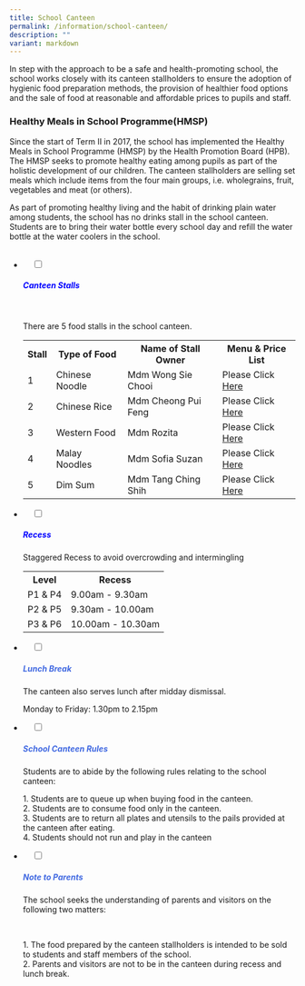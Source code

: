 ```yaml
---
title: School Canteen
permalink: /information/school-canteen/
description: ""
variant: markdown
---
```

In step with the approach to be a safe and health-promoting school, the school works closely with its canteen stallholders to ensure the adoption of hygienic food preparation methods, the provision of healthier food options and the sale of food at reasonable and affordable prices to pupils and staff.

### Healthy Meals in School Programme(HMSP)

Since the start of Term II in 2017, the school has implemented the Healthy Meals in School Programme (HMSP) by the Health Promotion Board (HPB). The HMSP seeks to promote healthy eating among pupils as part of the holistic development of our children. The canteen stallholders are selling set meals which include items from the four main groups, i.e. wholegrains, fruit, vegetables and meat (or others).

As part of promoting healthy living and the habit of drinking plain water among students, the school has no drinks stall in the school canteen. Students are to bring their water bottle every school day and refill the water bottle at the water coolers in the school.


<ul class="jekyllcodex_accordion">
&nbsp;&nbsp;<li>
&nbsp;&nbsp;&nbsp;&nbsp;<input type="checkbox" id="accordion1">
		<label for="accordion1"><h5 style="color:blue">Canteen Stalls</h5></label>
&nbsp;&nbsp;&nbsp;&nbsp;<div>
			<p> There are 5 food stalls in the school canteen.</p>
<table>
  <tbody><tr>
    <th>Stall</th>
    <th>Type of Food</th>
    <th>Name of Stall Owner</th>
		<th>Menu &amp; Price List</th>
  </tr>
  <tr>
    <td>1</td>
    <td>Chinese Noodle</td>
    <td>Mdm Wong Sie Chooi</td>
		<td>Please Click <a href="/files/Stall_1_Chinese_Noodle.pdf" target="blank"> Here</a></td>
  </tr>
  <tr>
    <td>2</td>
    <td>Chinese Rice</td>
    <td>Mdm Cheong Pui Feng</td>
		<td>Please Click <a href="/files/stall2_menu.pdf" target="blank"> Here</a></td>
  </tr>
  <tr>
    <td>3</td>
    <td>Western Food</td>
    <td>Mdm Rozita</td>
		<td>Please Click <a href="/files/Stall_3_Halal_Western.pdf" target="blank"> Here</a></td>
  </tr>
  <tr>
    <td>4</td>
    <td>Malay Noodles</td>
    <td>Mdm Sofia Suzan</td>
		<td>Please Click <a href="/files/Stall_4_Malay_Noodle.pdf" target="blank"> Here</a></td>
  </tr>	
  <tr>
    <td>5</td>
    <td>Dim Sum</td>
    <td>Mdm Tang Ching Shih</td>
		<td>Please Click <a href="/files/stall5_menu.pdf" target="blank"> Here</a></td>
  </tr>	
</tbody></table>


</div>
</li>
	
<li>
&nbsp;&nbsp;&nbsp;&nbsp;<input type="checkbox" id="accordion2">
&nbsp;&nbsp;&nbsp;&nbsp;<label for="accordion2"><h5 style="color:blue">Recess</h5></label>
	<div>
		<p>Staggered Recess to avoid overcrowding and intermingling</p>
<table>
  <tbody><tr>
    <th>Level</th>
    <th>Recess</th>
  </tr>
  <tr>
    <td>P1 &amp; P4</td>
    <td>9.00am - 9.30am</td>
  </tr>
  <tr>
    <td>P2 &amp; P5</td>
    <td>9.30am - 10.00am</td>
  </tr>
  <tr>
    <td>P3 &amp; P6</td>
    <td>10.00am - 10.30am</td>
  </tr>	
</tbody></table>
</div>
</li>

<li>
&nbsp;&nbsp;&nbsp;&nbsp;<input type="checkbox" id="accordion3">
&nbsp;&nbsp;&nbsp;&nbsp;<label for="accordion3"><h5 style="color:RoyalBlue">Lunch Break</h5></label>
	<div>
		<p>The canteen also serves lunch after midday dismissal.

Monday to Friday: 1.30pm to 2.15pm</p>
		
</div>
</li>	
	<li>
&nbsp;&nbsp;&nbsp;&nbsp;<input type="checkbox" id="accordion4">
&nbsp;&nbsp;&nbsp;&nbsp;<label for="accordion4"><h5 style="color:RoyalBlue">School Canteen Rules</h5></label>
	<div>
	 <p>Students are to abide by the following rules relating to the school canteen:</p>
<p>1. Students are to queue up when buying food in the canteen.<br>2. Students are to consume food only in the canteen.<br>3. Students are to return all plates and utensils to the pails provided at the canteen after eating.<br>4. Students should not run and play in the canteen    </p>
</div>
</li>	
		
<li>
&nbsp;&nbsp;&nbsp;&nbsp;<input type="checkbox" id="accordion5">
&nbsp;&nbsp;&nbsp;&nbsp;<label for="accordion5"><h5 style="color:RoyalBlue">Note to Parents</h5></label>
	<div>
		<p>The school seeks the understanding of parents and visitors on the following two matters:</p><br>
		
<p>1. The food prepared by the canteen stallholders is intended to be sold to students and staff members of the school.<br>2. Parents and visitors are not to be in the canteen during recess and lunch break.</p>
	</div>
	</li></ul>